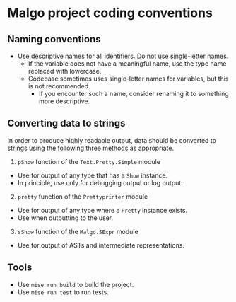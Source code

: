 # Malgo project coding conventions

## Naming conventions

- Use descriptive names for all identifiers. Do not use single-letter names.
  - If the variable does not have a meaningful name, use the type name replaced with lowercase.
  - Codebase sometimes uses single-letter names for variables, but this is not recommended.
    - If you encounter such a name, consider renaming it to something more descriptive.

## Converting data to strings

In order to produce highly readable output, data should be converted to strings using the following three methods as appropriate.

1. `pShow` function of the `Text.Pretty.Simple` module

- Use for output of any type that has a `Show` instance.
- In principle, use only for debugging output or log output.

2. `pretty` function of the `Prettyprinter` module

- Use for output of any type where a `Pretty` instance exists.
- Use when outputting to the user.

3. `sShow` function of the `Malgo.SExpr` module

- Use for output of ASTs and intermediate representations.

## Tools

- Use `mise run build` to build the project.
- Use `mise run test` to run tests.
